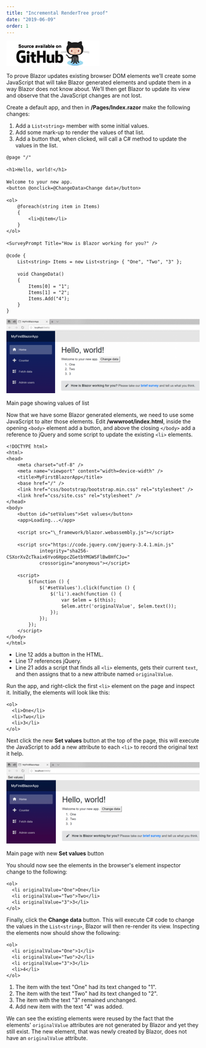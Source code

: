 ```yaml
---
title: "Incremental RenderTree proof"
date: "2019-06-09"
order: 1
---
```


[![](images/SourceLink.png)](https://github.com/mrpmorris/blazor-university/tree/master/src/RenderTrees/IncrementalRenderTreeProof)

To prove Blazor updates existing browser DOM elements we’ll create some JavaScript that will take Blazor generated elements
and update them in a way Blazor does not know about.
We’ll then get Blazor to update its view and observe that the JavaScript changes are not lost.

Create a default app, and then in **/Pages/Index.razor** make the following changes:

1. Add a `List<string>` member with some initial values.
2. Add some mark-up to render the values of that list.
3. Add a button that, when clicked, will call a C# method to update the values in the list.

```razor
@page "/"

<h1>Hello, world!</h1>

Welcome to your new app.
<button @onclick=@ChangeData>Change data</button>

<ol>
    @foreach(string item in Items)
    {
        <li>@item</li>
    }
</ol>

<SurveyPrompt Title="How is Blazor working for you?" />

@code {
    List<string> Items = new List<string> { "One", "Two", "3" };

    void ChangeData()
    {
        Items[0] = "1";
        Items[1] = "2";
        Items.Add("4");
    }
}
```

![](images/IncrementalDomProof1-1024x392.png)

Main page showing values of list

Now that we have some Blazor generated elements, we need to use some JavaScript to alter those elements.
Edit **/wwwroot/index.html**, inside the opening `<body>` element add a button, and above the closing `</body>` add
a reference to jQuery and some script to update the existing `<li>` elements.

```razor {: .line-numbers}
<!DOCTYPE html>
<html>
<head>
    <meta charset="utf-8" />
    <meta name="viewport" content="width=device-width" />
    <title>MyFirstBlazorApp</title>
    <base href="/" />
    <link href="css/bootstrap/bootstrap.min.css" rel="stylesheet" />
    <link href="css/site.css" rel="stylesheet" />
</head>
<body>
    <button id="setValues">Set values</button>
    <app>Loading...</app>

    <script src="\_framework/blazor.webassembly.js"></script>

    <script src="https://code.jquery.com/jquery-3.4.1.min.js"
            integrity="sha256-CSXorXvZcTkaix6Yvo6HppcZGetbYMGWSFlBw8HfCJo="
            crossorigin="anonymous"></script>

    <script>
        $(function () {
            $('#setValues').click(function () {
                $('li').each(function () {
                    var $elem = $(this);
                    $elem.attr('originalValue', $elem.text());
                });
            });
        });
    </script>
</body>
</html>
```

- Line 12 adds a button in the HTML.
- Line 17 references jQuery.
- Line 21 adds a script that finds all `<li>` elements, gets their current `text`,
  and then assigns that to a new attribute named `originalValue`.

Run the app, and right-click the first `<li>` element on the page and inspect it. Initially,
the elements will look like this:

```razor
<ol>
  <li>One</li>
  <li>Two</li>
  <li>3</li>
</ol>
```

Next click the new **Set values** button at the top of the page,
this will execute the JavaScript to add a new attribute to each `<li>` to record the original text it help.

![](images/IncrementalDomProof2-1024x430.png)

Main page with new **Set values** button

You should now see the elements in the browser's element inspector change to the following:

```razor
<ol>
  <li originalValue="One">One</li>
  <li originalValue="Two">Two</li>
  <li originalValue="3">3</li>
</ol>
```

Finally, click the **Change data** button. This will execute C# code to change the values in the `List<string>`,
Blazor will then re-render its view. Inspecting the elements now should show the following:

```razor
<ol>
  <li originalValue="One">1</li>
  <li originalValue="Two">2</li>
  <li originalValue="3">3</li>
  <li>4</li>
</ol>
```

1. The item with the text "One" had its text changed to "1".
2. The item with the text "Two" had its text changed to "2".
3. The item with the text "3" remained unchanged.
4. Add new item with the text "4" was added.  

We can see the existing elements were reused by the fact that the elements' `originalValue` attributes are not generated
by Blazor and yet they still exist.
The new element, that was newly created by Blazor, does not have an `originalValue` attribute.
